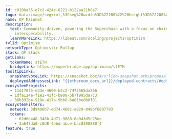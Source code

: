 ```yaml
---
id: c0108a35-e7c2-424e-8221-b122aa21b8a7
logo: data:image/svg+xml,%3Csvg%20width%3D%22200%22%20height%3D%22200%22%20viewBox%3D%220%200%20200%20200%22%20fill%3D%22none%22%20xmlns%3D%22http%3A%2F%2Fwww.w3.org%2F2000%2Fsvg%22%3E%0A%3Cg%20filter%3D%22url(%23filter0_f_19180_9236)%22%3E%0A%3Cpath%20d%3D%22M112.5%20147.5C141.495%20147.5%20165%20123.995%20165%2095C165%2066.0051%20141.495%2042.5%20112.5%2042.5C83.5051%2042.5%2060%2066.0051%2060%2095C60%20123.995%2083.5051%20147.5%20112.5%20147.5Z%22%20fill%3D%22%23FF0420%22%20fill-opacity%3D%220.4%22%2F%3E%0A%3C%2Fg%3E%0A%3Cpath%20d%3D%22M100%20152.5C128.995%20152.5%20152.5%20128.995%20152.5%20100C152.5%2071.0051%20128.995%2047.5%20100%2047.5C71.0051%2047.5%2047.5%2071.0051%2047.5%20100C47.5%20128.995%2071.0051%20152.5%20100%20152.5Z%22%20fill%3D%22white%22%2F%3E%0A%3Cpath%20d%3D%22M99.9902%2047.4883C71.1152%2047.4883%2047.4902%2071.1133%2047.4902%2099.9883C47.4902%20128.863%2071.1152%20152.488%2099.9902%20152.488C128.865%20152.488%20152.49%20128.863%20152.49%2099.9883C152.49%2071.1133%20128.865%2047.4883%2099.9902%2047.4883ZM99.9902%20126.763V146.451C79.7777%20146.451%2063.5027%20130.176%2063.5027%20109.963C63.5027%2089.7508%2079.7777%2073.4758%2099.9902%2073.4758V53.7883C120.203%2053.7883%20136.478%2070.0633%20136.478%2090.2758C136.478%20110.488%20120.203%20126.763%2099.9902%20126.763Z%22%20fill%3D%22%23FF0521%22%2F%3E%0A%3Cpath%20d%3D%22M100.253%2081.875H99.9906C96.0531%2089.75%2090.0156%2095.7875%2082.1406%2099.725C90.0156%20103.925%2096.0531%20109.962%2099.9906%20118.1H100.253C104.191%20110.225%20110.228%20104.187%20118.103%20100.25C110.228%2096.05%20104.191%2090.0125%20100.253%2081.875Z%22%20fill%3D%22%23FF0521%22%2F%3E%0A%3Cdefs%3E%0A%3Cfilter%20id%3D%22filter0_f_19180_9236%22%20x%3D%2246%22%20y%3D%2228.5%22%20width%3D%22133%22%20height%3D%22133%22%20filterUnits%3D%22userSpaceOnUse%22%20color-interpolation-filters%3D%22sRGB%22%3E%0A%3CfeFlood%20flood-opacity%3D%220%22%20result%3D%22BackgroundImageFix%22%2F%3E%0A%3CfeBlend%20mode%3D%22normal%22%20in%3D%22SourceGraphic%22%20in2%3D%22BackgroundImageFix%22%20result%3D%22shape%22%2F%3E%0A%3CfeGaussianBlur%20stdDeviation%3D%227%22%20result%3D%22effect1_foregroundBlur_19180_9236%22%2F%3E%0A%3C%2Ffilter%3E%0A%3C%2Fdefs%3E%0A%3C%2Fsvg%3E%0A
name: OP Mainnet
description:
  text: Community-driven, powering the Superchain with a focus on chain
    interoperability.
  learnMoreLink: https://l2beat.com/scaling/projects/optimism
tvlId: Optimism
networkType: Optimistic Rollup
stack: OP Stack
getLinks:
  tokenName: stETH
  bridgeLink: https://superbridge.app/optimism/stETH
tooltipLinks:
  snapshotVoteLink: https://snapshot.box/#/s:lido-snapshot.eth/proposal/0xb1a3c33a4911712770c351504bac0499611ceb0faff248eacb1e96354f8e21e8
  deployedAddressesLink: "{{ethereum_docs_url}}/deployed-contracts/#op%20mainnet"
ecosystemProjects:
  - 11d170f5-e33e-4600-b2c2-7473565da266
  - 1dfa124e-f1e1-41fc-b908-5b7f995da7c3
  - 36b392b4-918e-417a-9bb8-6a81be8b0f81
ecosystemFilters:
  network: 3d9490b7-ed74-460c-a829-049bf6807793
  tokens:
    - 62d6e448-346b-4d71-9688-6a043d5c25ee
    - 3a647da0-c0d8-4ebd-abce-bac0390880f4
feature: true
---
```

